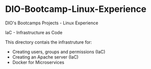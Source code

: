 # DIO-Bootcamp-Linux-Experience
DIO's Bootcamps Projects - Linux Experience

IaC - Infrastructure as Code

This directory contais the infrastruture for:
- Creating users, groups and permissions (IaC)
- Creating an Apache server (IaC)
- Docker for Microservices
